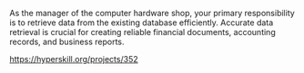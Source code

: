 As the manager of the computer hardware shop, your primary responsibility is to retrieve data from the existing database efficiently. Accurate data retrieval is crucial for creating reliable financial documents, accounting records, and business reports.

https://hyperskill.org/projects/352